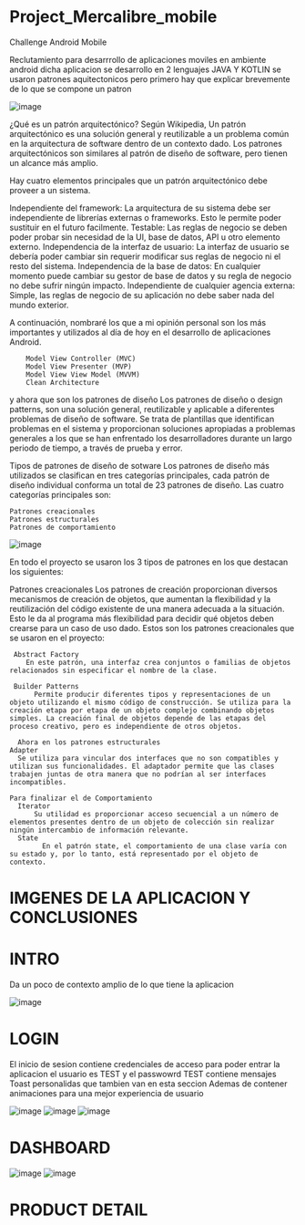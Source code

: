 # Project_Mercalibre_mobile
Challenge Android Mobile


Reclutamiento para desarrrollo de aplicaciones moviles en ambiente android dicha aplicacion se desarrollo en 2 lenguajes 
JAVA Y KOTLIN  se usaron patrones aquitectonicos pero primero hay que explicar brevemente de lo que se compone un patron 

![image](https://github.com/SalvadorAgs/Project_Mercalibre_mobile/assets/46586520/7f5ad941-b2e9-40ed-a843-245dbd3c3a39)


¿Qué es un patrón arquitectónico?
Según Wikipedia,
Un patrón arquitectónico es una solución general y reutilizable a un problema común en la arquitectura de software dentro de un contexto dado. Los patrones arquitectónicos son similares al patrón de diseño de software, pero tienen un alcance más amplio.


Hay cuatro elementos principales que un patrón arquitectónico debe proveer a un sistema.

Independiente del framework: La arquitectura de su sistema debe ser independiente de librerías externas o frameworks. Esto le permite poder sustituir en el futuro facilmente.
Testable: Las reglas de negocio se deben poder probar sin necesidad de la UI, base de datos, API u otro elemento externo.
Independencia de la interfaz de usuario: La interfaz de usuario se debería poder cambiar sin requerir modificar sus reglas de negocio ni el resto del sistema.
Independencia de la base de datos: En cualquier momento puede cambiar su gestor de base de datos y su regla de negocio no debe sufrir ningún impacto.
Independiente de cualquier agencia externa: Simple, las reglas de negocio de su aplicación no debe saber nada del mundo exterior.


 A continuación, nombraré los que a mi opinión personal son los más importantes y utilizados al día de hoy en el desarrollo de aplicaciones Android.

        Model View Controller (MVC)
        Model View Presenter (MVP)
        Model View View Model (MVVM)
        Clean Architecture

y ahora que son los patrones de diseño
Los patrones de diseño o design patterns, son una solución general, reutilizable y aplicable a diferentes problemas de diseño de software. Se trata de plantillas que identifican problemas en el sistema y proporcionan soluciones apropiadas a problemas generales a los que se han enfrentado los desarrolladores durante un largo periodo de tiempo, a través de prueba y error.

Tipos de patrones de diseño de sotware
Los patrones de diseño más utilizados se clasifican en tres categorías principales, cada patrón de diseño individual conforma un total de 23 patrones de diseño. Las cuatro categorías principales son:

    Patrones creacionales
    Patrones estructurales
    Patrones de comportamiento
![image](https://github.com/SalvadorAgs/Project_Mercalibre_mobile/assets/46586520/5e65b965-8718-401a-a3d3-2a8b7cbb8bf0)

En todo el proyecto se usaron los 3 tipos de patrones en los que destacan los siguientes:
 
Patrones creacionales
Los patrones de creación proporcionan diversos mecanismos de creación de objetos, que aumentan la flexibilidad y la reutilización del código existente de una manera adecuada a la situación. Esto le da al programa más flexibilidad para decidir qué objetos deben crearse para un caso de uso dado.
Estos son los patrones creacionales que se usaron en el proyecto:

     Abstract Factory
        En este patrón, una interfaz crea conjuntos o familias de objetos relacionados sin especificar el nombre de la clase.
    
     Builder Patterns
          Permite producir diferentes tipos y representaciones de un objeto utilizando el mismo código de construcción. Se utiliza para la creación etapa por etapa de un objeto complejo combinando objetos simples. La creación final de objetos depende de las etapas del proceso creativo, pero es independiente de otros objetos.
    
      Ahora en los patrones estructurales
    Adapter
      Se utiliza para vincular dos interfaces que no son compatibles y utilizan sus funcionalidades. El adaptador permite que las clases trabajen juntas de otra manera que no podrían al ser interfaces incompatibles.

    Para finalizar el de Comportamiento
      Iterator
          Su utilidad es proporcionar acceso secuencial a un número de elementos presentes dentro de un objeto de colección sin realizar ningún intercambio de información relevante.
      State
            En el patrón state, el comportamiento de una clase varía con su estado y, por lo tanto, está representado por el objeto de contexto.
                    
# IMGENES DE LA APLICACION Y CONCLUSIONES
# INTRO
Da un poco de contexto amplio de lo que tiene la aplicacion

![image](https://github.com/SalvadorAgs/Project_Mercalibre_mobile/assets/46586520/422eff06-4f81-487e-850a-6547a776e723)
  
  
# LOGIN 
El inicio de sesion contiene credenciales de acceso para poder entrar la aplicacion el usuario es TEST y el passwowrd TEST
contiene mensajes Toast personalidas que tambien van en esta seccion Ademas de contener animaciones para una mejor experiencia de usuario

![image](https://github.com/SalvadorAgs/Project_Mercalibre_mobile/assets/46586520/e482d9a3-0d41-4ccb-9609-9bc513470888)
![image](https://github.com/SalvadorAgs/Project_Mercalibre_mobile/assets/46586520/3807f440-d99a-4f10-af80-a026d0afe69b)
![image](https://github.com/SalvadorAgs/Project_Mercalibre_mobile/assets/46586520/b25adb9d-7dba-42aa-93ee-cc9b758644f9)

# DASHBOARD

![image](https://github.com/SalvadorAgs/Project_Mercalibre_mobile/assets/46586520/0291c65f-3365-435b-8a54-a9971ab90ea7)
![image](https://github.com/SalvadorAgs/Project_Mercalibre_mobile/assets/46586520/911c5e4f-ae2d-4f0b-8791-1a6445b68ec5)


# PRODUCT DETAIL








